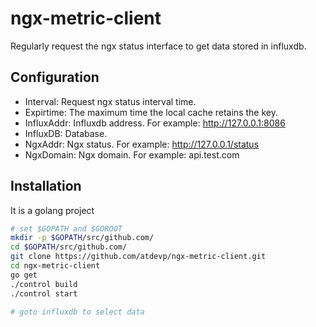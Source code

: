 ngx-metric-client
===

Regularly request the ngx status interface to get data stored in influxdb.


## Configuration

- Interval: Request ngx status interval time. 
- Expirtime: The maximum time the local cache retains the key.
- InfluxAddr: Influxdb address. For example: http://127.0.0.1:8086
- InfluxDB: Database.
- NgxAddr: Ngx status. For example: http://127.0.0.1/status
- NgxDomain: Ngx domain. For example: api.test.com


## Installation

It is a golang project

```bash
# set $GOPATH and $GOROOT
mkdir -p $GOPATH/src/github.com/
cd $GOPATH/src/github.com/
git clone https://github.com/atdevp/ngx-metric-client.git
cd ngx-metric-client
go get
./control build
./control start

# goto influxdb to select data
```
